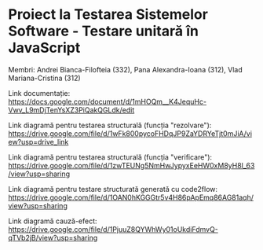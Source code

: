# Proiect la Testarea Sistemelor Software - Testare unitară în JavaScript 
Membri: Andrei Bianca-Filofteia (332), Pana Alexandra-Ioana (312), Vlad Mariana-Cristina (312)

Link documentație: https://docs.google.com/document/d/1mHOQm__K4JequHc-Vwv_L9mDjTenYsXZ3PiQakQGLdk/edit

Link diagramă pentru testarea structurală (funcția "rezolvare"): https://drive.google.com/file/d/1wFk800pycoFHDqJP9ZaYDRYeTjt0mJiA/view?usp=drive_link

Link diagramă pentru testarea structurală (funcția "verificare"): https://drive.google.com/file/d/1zwTEUNg5NmHwJypyxEeHW0xM8yH8I_63/view?usp=sharing

Link diagramă pentru testare structurată generată cu code2flow: https://drive.google.com/file/d/1OAN0hKGGGtr5v4H86pApEmq86AG81aqh/view?usp=sharing

Link diagramă cauză-efect: https://drive.google.com/file/d/1PjuuZ8QYWhWy01oUkdiFdmvQ-qTVb2jB/view?usp=sharing
